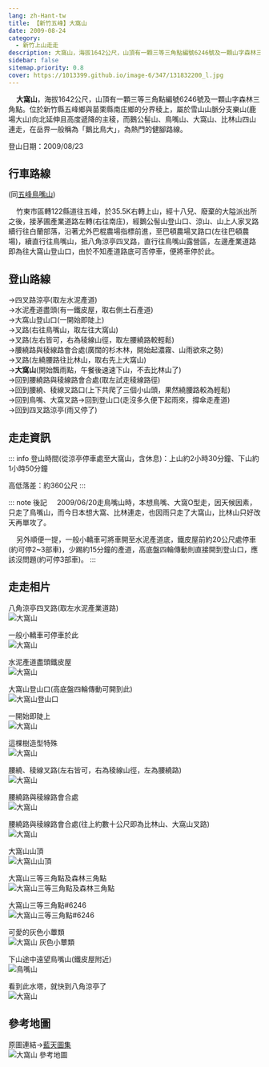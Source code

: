 ```yaml
---
lang: zh-Hant-tw
title: 【新竹五峰】大窩山
date: 2009-08-24
category: 
  - 新竹上山走走
description: 大窩山，海拔1642公尺，山頂有一顆三等三角點編號6246號及一顆山字森林三角點。位於新竹縣五峰鄉與苗栗縣南庄鄉的分界稜上，屬於雪山山脈分支樂山(鹿場大山)向北延伸且高度遞降的主稜，而鵝公髻山、鳥嘴山、大窩山、比林山四山連走，在岳界一般稱為「鵝比鳥大」，為熱門的健腳路線。
sidebar: false
sitemap.priority: 0.8
cover: https://1013399.github.io/image-6/347/131832200_l.jpg
---
```


    **大窩山**，海拔1642公尺，山頂有一顆三等三角點編號6246號及一顆山字森林三角點。位於新竹縣五峰鄉與苗栗縣南庄鄉的分界稜上，屬於雪山山脈分支樂山(鹿場大山)向北延伸且高度遞降的主稜，而鵝公髻山、鳥嘴山、大窩山、比林山四山連走，在岳界一般稱為「鵝比鳥大」，為熱門的健腳路線。
<!-- more -->

登山日期：2009/08/23

## 行車路線
(同[五峰鳥嘴山](http://blog.xuite.net/shiun101/1013399/24990581))  

    竹東市區轉122縣道往五峰，於35.5K右轉上山，經十八兒、廢棄的大隘派出所之後，接茅圃產業道路左轉(右往南庄)，經鵝公髻山登山口、涼山、山上人家叉路續行往白蘭部落，沿著尤外巴棍農場指標前進，至巴頓農場叉路口(左往巴頓農場)，續直行往鳥嘴山，抵八角涼亭四叉路，直行往鳥嘴山露營區，左邊產業道路即為往大窩山登山口，由於不知產道路底可否停車，便將車停於此。

## 登山路線
→四叉路涼亭(取左水泥產道)  
→水泥產道盡頭(有一鐵皮屋，取右側土石產道)  
→大窩山登山口(一開始即陡上)  
→叉路(右往鳥嘴山，取左往大窩山)  
→叉路(左右皆可，右為稜線山徑，取左腰繞路較輕鬆)  
→腰繞路與稜線路會合處(廣闊的杉木林，開始起濃霧、山雨欲來之勢)  
→叉路(左繞腰路往比林山，取右先上大窩山)  
→**大窩山**(開始飄雨點，午餐後速速下山，不去比林山了)  
→回到腰繞路與稜線路會合處(取左試走稜線路徑)  
→回到腰繞、稜線叉路口(上下共爬了三個小山頭，果然繞腰路較為輕鬆)  
→回到鳥嘴、大窩叉路→回到登山口(走沒多久便下起雨來，撐傘走產道)  
→回到四叉路涼亭(雨又停了)


## 走走資訊
::: info
登山時間(從涼亭停車處至大窩山，含休息)：上山約2小時30分鐘、下山約1小時50分鐘

高低落差：約360公尺
:::

::: note 後記
    2009/06/20走鳥嘴山時，本想鳥嘴、大窩O型走，因天候因素，只走了鳥嘴山，而今日本想大窩、比林連走，也因雨只走了大窩山，比林山只好改天再單攻了。  

    另外順便一提，一般小轎車可將車開至水泥產道底，鐵皮屋前約20公尺處停車(約可停2~3部車)，少踢約15分鐘的產道，高底盤四輪傳動則直接開到登山口，應該沒問題(約可停3部車)。
:::

## 走走相片
八角涼亭四叉路(取左水泥產業道路)  
![大窩山](https://1013399.github.io/image-6/347/131832051_l.jpg)

一般小轎車可停車於此  
![大窩山](https://1013399.github.io/image-6/347/131831962_l.jpg)

水泥產道盡頭鐵皮屋  
![大窩山](https://1013399.github.io/image-6/347/131832151_l.jpg)

大窩山登山口(高底盤四輪傳動可開到此)  
![大窩山登山口](https://1013399.github.io/image-6/347/131832344_l.jpg)

一開始即陡上  
![大窩山](https://1013399.github.io/image-6/347/131832164_l.jpg)

這棵樹造型特殊  
![大窩山](https://1013399.github.io/image-6/347/131832180_l.jpg)

腰繞、稜線叉路(左右皆可，右為稜線山徑，左為腰繞路)  
![大窩山](https://1013399.github.io/image-6/347/131832193_l.jpg)

腰繞路與稜線路會合處  
![大窩山](https://1013399.github.io/image-6/347/131832200_l.jpg)

腰繞路與稜線路會合處(往上約數十公尺即為比林山、大窩山叉路)  
![大窩山](https://1013399.github.io/image-6/347/131832322_l.jpg)

大窩山山頂  
![大窩山山頂](https://1013399.github.io/image-6/347/131832213_l.jpg)

大窩山三等三角點及森林三角點  
![大窩山三等三角點及森林三角點](https://1013399.github.io/image-6/347/131832233_l.jpg)

大窩山三等三角點#6246  
![大窩山三等三角點#6246](https://1013399.github.io/image-6/347/131832260_l.jpg)

可愛的灰色小蕈類  
![大窩山 灰色小蕈類](https://1013399.github.io/image-6/347/131832288_l.jpg)

下山途中遠望鳥嘴山(鐵皮屋附近)  
![鳥嘴山](https://1013399.github.io/image-6/347/131832375_l.jpg)

看到此水塔，就快到八角涼亭了  
![大窩山](https://1013399.github.io/image-6/347/131832146_l.jpg)

## 參考地圖
原圖連結→[藍天圖集](http://www.keepon.com.tw/ActiveSite/Article/One.asp?ArticleID=6783)  
![大窩山 參考地圖](https://1013399.github.io/image-6/347/131832428_l.jpg)